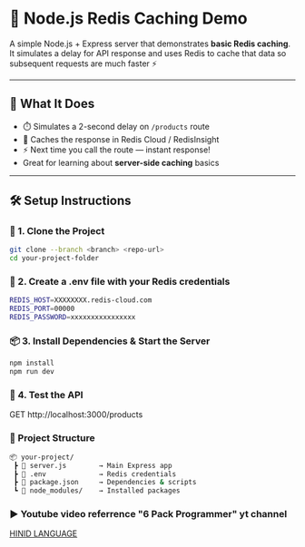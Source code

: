 # 🚀 Node.js Redis Caching Demo

A simple Node.js + Express server that demonstrates **basic Redis caching**. It simulates a delay for API response and uses Redis to cache that data so subsequent requests are much faster ⚡

---

## 🧠 What It Does
- ⏱️ Simulates a 2-second delay on `/products` route
- 🔁 Caches the response in Redis Cloud / RedisInsight
- ⚡ Next time you call the route — instant response!
- Great for learning about **server-side caching** basics

---

## 🛠️ Setup Instructions

### 📁 1. Clone the Project
```bash
git clone --branch <branch> <repo-url>
cd your-project-folder
```

### 🔐 2. Create a .env file with your Redis credentials
```bash
REDIS_HOST=XXXXXXXX.redis-cloud.com
REDIS_PORT=00000
REDIS_PASSWORD=xxxxxxxxxxxxxxxx
```

### 📦 3. Install Dependencies & Start the Server
```bash
npm install
npm run dev
```

### 🔌 4. Test the API
GET http://localhost:3000/products


### 🧱 Project Structure
```bash
📦 your-project/
 ┣ 📄 server.js        → Main Express app
 ┣ 📄 .env             → Redis credentials
 ┣ 📄 package.json     → Dependencies & scripts
 ┗ 📁 node_modules/    → Installed packages
```
### ▶️ Youtube video referrence "6 Pack Programmer" yt channel
[HINID LANGUAGE](https://youtu.be/Y46wlauVH_o?si=OmTOFo9lFjOoEOWZ)